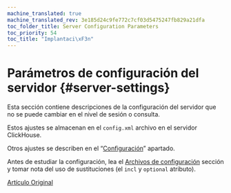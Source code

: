 ```yaml
---
machine_translated: true
machine_translated_rev: 3e185d24c9fe772c7cf03d5475247fb829a21dfa
toc_folder_title: Server Configuration Parameters
toc_priority: 54
toc_title: "Implantaci\xF3n"
---
```


# Parámetros de configuración del servidor {#server-settings}

Esta sección contiene descripciones de la configuración del servidor que no se puede cambiar en el nivel de sesión o consulta.

Estos ajustes se almacenan en el `config.xml` archivo en el servidor ClickHouse.

Otros ajustes se describen en el “[Configuración](../settings/index.md#settings)” apartado.

Antes de estudiar la configuración, lea el [Archivos de configuración](../configuration_files.md#configuration_files) sección y tomar nota del uso de sustituciones (el `incl` y `optional` atributo).

[Artículo Original](https://clickhouse.tech/docs/en/operations/server_configuration_parameters/) <!--hide-->
